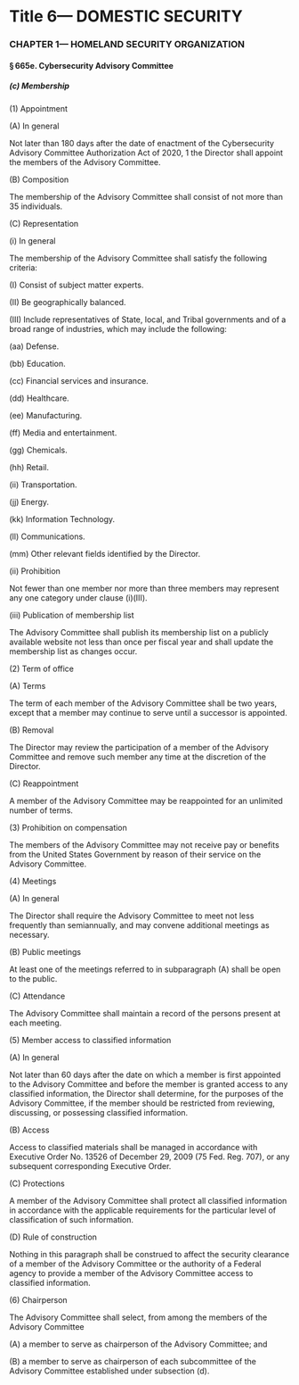 
# Title 6— DOMESTIC SECURITY
### CHAPTER 1— HOMELAND SECURITY ORGANIZATION
#### § 665e. Cybersecurity Advisory Committee
##### (c) Membership

(1) Appointment

(A) In general

Not later than 180 days after the date of enactment of the Cybersecurity Advisory Committee Authorization Act of 2020, 1 the Director shall appoint the members of the Advisory Committee.

(B) Composition

The membership of the Advisory Committee shall consist of not more than 35 individuals.

(C) Representation

(i) In general

The membership of the Advisory Committee shall satisfy the following criteria:

(I) Consist of subject matter experts.

(II) Be geographically balanced.

(III) Include representatives of State, local, and Tribal governments and of a broad range of industries, which may include the following:

(aa) Defense.

(bb) Education.

(cc) Financial services and insurance.

(dd) Healthcare.

(ee) Manufacturing.

(ff) Media and entertainment.

(gg) Chemicals.

(hh) Retail.

(ii) Transportation.

(jj) Energy.

(kk) Information Technology.

(ll) Communications.

(mm) Other relevant fields identified by the Director.

(ii) Prohibition

Not fewer than one member nor more than three members may represent any one category under clause (i)(III).

(iii) Publication of membership list

The Advisory Committee shall publish its membership list on a publicly available website not less than once per fiscal year and shall update the membership list as changes occur.

(2) Term of office

(A) Terms

The term of each member of the Advisory Committee shall be two years, except that a member may continue to serve until a successor is appointed.

(B) Removal

The Director may review the participation of a member of the Advisory Committee and remove such member any time at the discretion of the Director.

(C) Reappointment

A member of the Advisory Committee may be reappointed for an unlimited number of terms.

(3) Prohibition on compensation

The members of the Advisory Committee may not receive pay or benefits from the United States Government by reason of their service on the Advisory Committee.

(4) Meetings

(A) In general

The Director shall require the Advisory Committee to meet not less frequently than semiannually, and may convene additional meetings as necessary.

(B) Public meetings

At least one of the meetings referred to in subparagraph (A) shall be open to the public.

(C) Attendance

The Advisory Committee shall maintain a record of the persons present at each meeting.

(5) Member access to classified information

(A) In general

Not later than 60 days after the date on which a member is first appointed to the Advisory Committee and before the member is granted access to any classified information, the Director shall determine, for the purposes of the Advisory Committee, if the member should be restricted from reviewing, discussing, or possessing classified information.

(B) Access

Access to classified materials shall be managed in accordance with Executive Order No. 13526 of December 29, 2009 (75 Fed. Reg. 707), or any subsequent corresponding Executive Order.

(C) Protections

A member of the Advisory Committee shall protect all classified information in accordance with the applicable requirements for the particular level of classification of such information.

(D) Rule of construction

Nothing in this paragraph shall be construed to affect the security clearance of a member of the Advisory Committee or the authority of a Federal agency to provide a member of the Advisory Committee access to classified information.

(6) Chairperson

The Advisory Committee shall select, from among the members of the Advisory Committee

(A) a member to serve as chairperson of the Advisory Committee; and

(B) a member to serve as chairperson of each subcommittee of the Advisory Committee established under subsection (d).
